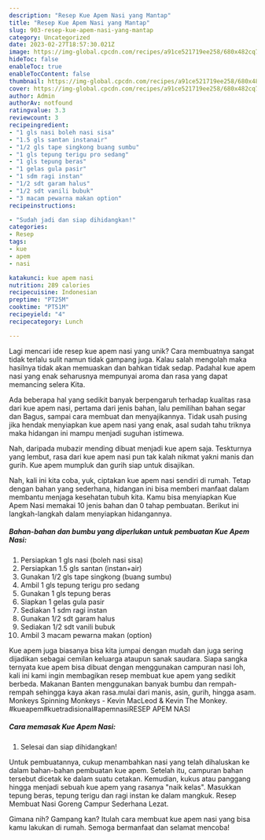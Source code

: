 ```yaml
---
description: "Resep Kue Apem Nasi yang Mantap"
title: "Resep Kue Apem Nasi yang Mantap"
slug: 903-resep-kue-apem-nasi-yang-mantap
category: Uncategorized
date: 2023-02-27T18:57:30.021Z
image: https://img-global.cpcdn.com/recipes/a91ce521719ee258/680x482cq70/kue-apem-nasi-foto-resep-utama.jpg
hideToc: false
enableToc: true
enableTocContent: false
thumbnail: https://img-global.cpcdn.com/recipes/a91ce521719ee258/680x482cq70/kue-apem-nasi-foto-resep-utama.jpg
cover: https://img-global.cpcdn.com/recipes/a91ce521719ee258/680x482cq70/kue-apem-nasi-foto-resep-utama.jpg
author: Admin
authorAv: notfound
ratingvalue: 3.3
reviewcount: 3
recipeingredient:
- "1 gls nasi boleh nasi sisa"
- "1.5 gls santan instanair"
- "1/2 gls tape singkong buang sumbu"
- "1 gls tepung terigu pro sedang"
- "1 gls tepung beras"
- "1 gelas gula pasir"
- "1 sdm ragi instan"
- "1/2 sdt garam halus"
- "1/2 sdt vanili bubuk"
- "3 macam pewarna makan option"
recipeinstructions:

- "Sudah jadi dan siap dihidangkan!"
categories:
- Resep
tags:
- kue
- apem
- nasi

katakunci: kue apem nasi 
nutrition: 289 calories
recipecuisine: Indonesian
preptime: "PT25M"
cooktime: "PT51M"
recipeyield: "4"
recipecategory: Lunch

---
```





Lagi mencari ide resep kue apem nasi yang unik? Cara membuatnya sangat tidak terlalu sulit namun tidak gampang juga. Kalau salah mengolah maka hasilnya tidak akan memuaskan dan bahkan tidak sedap. Padahal kue apem nasi yang enak seharusnya mempunyai aroma dan rasa yang dapat memancing selera Kita.





Ada beberapa hal yang sedikit banyak berpengaruh terhadap kualitas rasa dari kue apem nasi, pertama dari jenis bahan, lalu pemilihan bahan segar dan Bagus, sampai cara membuat dan menyajikannya. Tidak usah pusing jika hendak menyiapkan kue apem nasi yang enak,      asal sudah tahu triknya maka hidangan ini mampu menjadi suguhan istimewa.














Nah, daripada mubazir mending dibuat menjadi kue apem saja. Teskturnya yang lembut, rasa dari kue apem nasi pun tak kalah nikmat yakni manis dan gurih. Kue apem mumpluk dan gurih siap untuk disajikan.






Nah, kali ini kita coba, yuk, ciptakan kue apem nasi sendiri di rumah. Tetap dengan bahan yang sederhana, hidangan ini bisa memberi manfaat dalam membantu menjaga kesehatan tubuh kita. Kamu bisa menyiapkan Kue Apem Nasi memakai 10 jenis bahan dan 0 tahap pembuatan. Berikut ini langkah-langkah dalam menyiapkan hidangannya.

<!--inarticleads1-->

##### Bahan-bahan dan bumbu yang diperlukan untuk pembuatan Kue Apem Nasi:

1. Persiapkan 1 gls nasi (boleh nasi sisa)
1. Persiapkan 1.5 gls santan (instan+air)
1. Gunakan 1/2 gls tape singkong (buang sumbu)
1. Ambil 1 gls tepung terigu pro sedang
1. Gunakan 1 gls tepung beras
1. Siapkan 1 gelas gula pasir
1. Sediakan 1 sdm ragi instan
1. Gunakan 1/2 sdt garam halus
1. Sediakan 1/2 sdt vanili bubuk
1. Ambil 3 macam pewarna makan (option)


Kue apem juga biasanya bisa kita jumpai dengan mudah dan juga sering dijadikan sebagai cemilan keluarga ataupun sanak saudara. Siapa sangka ternyata kue apem bisa dibuat dengan menggunakan campuran nasi loh, kali ini kami ingin membagikan resep membuat kue apem yang sedikit berbeda. Makanan Banten menggunakan banyak bumbu dan rempah-rempah sehingga kaya akan rasa.mulai dari manis, asin, gurih, hingga asam. Monkeys Spinning Monkeys - Kevin MacLeod &amp; Kevin The Monkey. #kueapem#kuetradisional#apemnasiRESEP APEM NASI 

<!--inarticleads2-->

##### Cara memasak Kue Apem Nasi:


1. Selesai dan siap dihidangkan!

Untuk pembuatannya, cukup menambahkan nasi yang telah dihaluskan ke dalam bahan-bahan pembuatan kue apem. Setelah itu, campuran bahan tersebut dicetak ke dalam suatu cetakan. Kemudian, kukus atau panggang hingga menjadi sebuah kue apem yang rasanya &#34;naik kelas&#34;. Masukkan tepung beras, tepung terigu dan ragi instan ke dalam mangkuk. Resep Membuat Nasi Goreng Campur Sederhana Lezat. 

Gimana nih? Gampang kan? Itulah cara membuat kue apem nasi yang bisa kamu lakukan di rumah. Semoga bermanfaat dan selamat mencoba!
